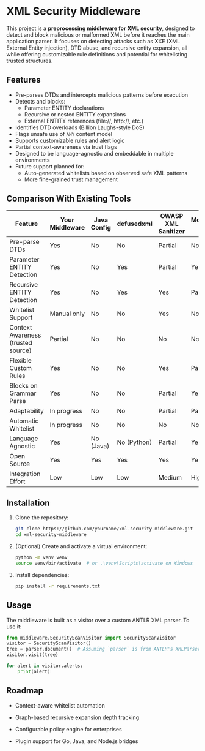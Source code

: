 # XML Security Middleware

This project is a **preprocessing middleware for XML security**, designed to detect and block malicious or malformed XML before it reaches the main application parser. It focuses on detecting attacks such as XXE (XML External Entity injection), DTD abuse, and recursive entity expansion, all while offering customizable rule definitions and potential for whitelisting trusted structures.

## Features

- Pre-parses DTDs and intercepts malicious patterns before execution
- Detects and blocks:
  - Parameter ENTITY declarations
  - Recursive or nested ENTITY expansions
  - External ENTITY references (file://, http://, etc.)
- Identifies DTD overloads (Billion Laughs-style DoS)
- Flags unsafe use of `ANY` content model
- Supports customizable rules and alert logic
- Partial context-awareness via trust flags
- Designed to be language-agnostic and embeddable in multiple environments
- Future support planned for:
  - Auto-generated whitelists based on observed safe XML patterns
  - More fine-grained trust management

## Comparison With Existing Tools

| Feature                              | Your Middleware | Java Config | defusedxml | OWASP XML Sanitizer | ModSecurity WAF | Go (encoding/xml) |
|-------------------------------------|------------------|-------------|-------------|----------------------|------------------|--------------------|
| Pre-parse DTDs                      | Yes              | No          | No          | Partial              | No               | No (blocks entirely) |
| Parameter ENTITY Detection          | Yes              | No          | Yes         | Partial              | Yes              | No (blocks entirely) |
| Recursive ENTITY Detection          | Yes              | No          | Yes         | Yes                  | Partial          | No (blocks entirely) |
| Whitelist Support                   | Manual only      | No          | No          | Yes                  | No               | No                 |
| Context Awareness (trusted source)  | Partial          | No          | No          | No                   | No               | No                 |
| Flexible Custom Rules               | Yes              | No          | No          | Yes                  | Partial          | No                 |
| Blocks on Grammar Parse             | Yes              | No          | No          | Partial              | Yes              | Yes                |
| Adaptability                        | In progress      | No          | No          | Partial              | Partial          | No                 |
| Automatic Whitelist                 | In progress      | No          | No          | No                   | No               | No                 |
| Language Agnostic                   | Yes              | No (Java)   | No (Python) | Partial              | Yes              | Yes (Go)           |
| Open Source                         | Yes              | Yes         | Yes         | Yes                  | Yes              | Yes                |
| Integration Effort                  | Low              | Low         | Low         | Medium               | High             | Low                |

## Installation

1. Clone the repository:
   ```bash
   git clone https://github.com/yourname/xml-security-middleware.git
   cd xml-security-middleware

    ```
2. (Optional) Create and activate a virtual environment:
    ```bash
    python -m venv venv
    source venv/bin/activate  # or .\venv\Scripts\activate on Windows
    ```

3. Install dependencies:
    ```bash
    pip install -r requirements.txt
    ```

## Usage
The middleware is built as a visitor over a custom ANTLR XML parser. To use it:
```python
from middleware.SecurityScanVisitor import SecurityScanVisitor
visitor = SecurityScanVisitor()
tree = parser.document()  # Assuming `parser` is from ANTLR's XMLParser
visitor.visit(tree)

for alert in visitor.alerts:
    print(alert)
```

## Roadmap

- Context-aware whitelist automation

- Graph-based recursive expansion depth tracking

- Configurable policy engine for enterprises

- Plugin support for Go, Java, and Node.js bridges